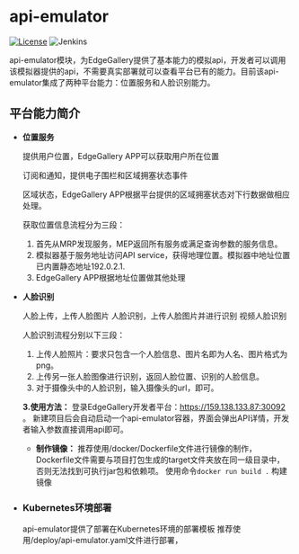 # api-emulator

[![License](https://img.shields.io/badge/License-Apache%202.0-blue.svg)](https://opensource.org/licenses/Apache-2.0)
![Jenkins](https://img.shields.io/jenkins/build?jobUrl=http%3A%2F%2Fjenkins.edgegallery.org%2Fview%2FMEC-PLATFORM-BUILD%2Fjob%2Fapi-emulator-docker-image-build-update-daily-master%2F)

api-emulator模块，为EdgeGallery提供了基本能力的模拟api，开发者可以调用该模拟器提供的api，不需要真实部署就可以查看平台已有的能力。目前该api-emulator集成了两种平台能力：位置服务和人脸识别能力。

## 平台能力简介

- **位置服务**

  提供用户位置，EdgeGallery APP可以获取用户所在位置
  
  订阅和通知，提供电子围栏和区域拥塞状态事件
  
  区域状态，EdgeGallery APP根据平台提供的区域拥塞状态对下行数据做相应处理。
  
  获取位置信息流程分为三段：
  1. 首先从MRP发现服务，MEP返回所有服务或满足查询参数的服务信息。
  2. 模拟器基于服务地址访问API service，获得地理位置。模拟器中地址位置已内置静态地址192.0.2.1.
  3. EdgeGallery APP根据地址位置做其他处理

- **人脸识别**

  人脸上传，上传人脸图片
  人脸识别，上传人脸图片并进行识别
  视频人脸识别
  
  人脸识别流程分别以下三段：
  1. 上传人脸照片：要求只包含一个人脸信息、图片名即为人名、图片格式为png。
  2. 上传另一张人脸图像进行识别，返回人脸位置、识别的人脸信息。
  3. 对于摄像头中的人脸识别，输入摄像头的url，即可。
  
  **3.使用方法：** 
  登录EdgeGallery开发者平台：https://159.138.133.87:30092 。
  新建项目后会自动启动一个api-emulator容器，界面会弹出API详情，开发者输入参数直接调用api即可。
  
  - **制作镜像：** 推荐使用/docker/Dockerfile文件进行镜像的制作，Dockerfile文件需要与项目打包生成的target文件夹放在同一级目录中，否则无法找到可执行jar包和依赖项。
  使用命令`docker run build .` 构建镜像
  
- ### Kubernetes环境部署

  api-emulator提供了部署在Kubernetes环境的部署模板
  推荐使用/deploy/api-emulator.yaml文件进行部署，
  
